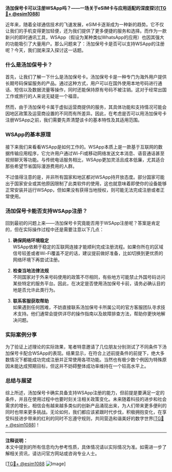 **汤加保号卡可以注册WSApp吗？——一场关于eSIM卡与应用适配的深度探讨[[TG💪+ @esim1088](https://t.me/s/esim1088)]**

近年来，随着全球通信技术的飞速发展，eSIM卡逐渐成为一种新的趋势。它不仅让我们的手机变得更加轻便，还为我们提供了更多便捷的服务和选择。而作为一款新兴的即时通讯工具，WSApp（假设为某种类似WhatsApp的应用）也因其强大的功能吸引了大量用户。那么问题来了：汤加保号卡是否可以支持WSApp的注册呢？今天，我们就来深入探讨这一话题。

### 什么是汤加保号卡？

首先，让我们了解一下什么是汤加保号卡。汤加保号卡是一种专门为海外用户提供长期号码保留服务的产品。通过这种方式，用户可以在国外使用本地号码进行通话、短信以及数据流量等操作，同时还能保持原有号码不被注销。这对于经常出国工作或旅行的人来说无疑是一个福音。

然而，由于汤加保号卡属于虚拟运营商提供的服务，其具体功能和支持情况可能会因地区政策及运营商设置的不同而有所差异。因此，在考虑是否可以用汤加保号卡注册WSApp之前，我们需要先弄清楚该卡的基本特性及其适用范围。

### WSApp的基本原理

接下来我们来看看WSApp是如何工作的。WSApp本质上是一款基于互联网的数据传输应用程序，它允许用户通过Wi-Fi或移动网络发送文本消息、语音通话甚至视频聊天等功能。与传统电话服务相比，WSApp更加灵活且成本低廉，尤其适合那些希望节省国际漫游费用的人群。

不过值得注意的是，并非所有国家和地区都对WSApp持开放态度。部分国家可能出于国家安全或其他原因限制了此类软件的使用，这也就意味着即使你的设备能够正常安装并运行WSApp，但如果没有获得当地授权，则可能无法完成注册或者正常使用。

### 汤加保号卡能否支持WSApp注册？

回到最初的问题上来——汤加保号卡究竟能否用于WSApp注册呢？答案是肯定的，但在实际操作过程中还是需要注意以下几点：

1. **确保网络环境稳定**  
   WSApp依赖于稳定的互联网连接才能顺利完成注册流程。如果你所在的区域信号较差或者Wi-Fi覆盖不足的话，建议提前做好准备，比如切换到更优质的网络环境下再尝试注册。

2. **检查当地法律法规**  
   不同国家对于外来号码使用的政策不尽相同，有些地方可能禁止外国号码访问某些特定的服务平台。因此，在决定是否使用汤加保号卡前，请务必确认目的地是否允许此类行为。

3. **联系客服获取帮助**  
   如果遇到任何困难，不妨直接联系汤加保号卡所属公司的官方客服团队寻求技术支持。他们通常会提供详尽的操作指南以及故障排查方法，帮助你更快地解决问题。

### 实际案例分享

为了验证上述理论的实际效果，笔者特意邀请了几位朋友分别测试了不同条件下汤加保号卡配合WSApp的表现。结果显示，在符合上述前提条件的前提下，绝大多数情况下都能成功完成注册并正常使用各项功能。当然也有极少数个例因为特殊原因未能达成预期目标，但这并不妨碍整体成功率维持在一个较高水平上。

### 总结与展望

综上所述，汤加保号卡确实具备支持WSApp注册的能力，但前提是要满足一定的条件，并且在使用过程中也要时刻关注相关政策变化。未来随着科技的进步和社会需求的增长，相信会有越来越多类似的创新产品涌现出来，为人们带来更多便利的同时也带来更多挑战。无论如何，我们都应该紧跟时代步伐，积极拥抱变化，在享受科技进步带来的红利的同时不忘遵守规则，共同营造和谐美好的数字世界[[TG💪+ @esim1088](https://t.me/s/esim1088)]！

---

**注释说明：**  
本文中提到的所有信息均为参考性质，具体情况请以实际情况为准。如需进一步了解相关资讯，请访问官方网站或咨询专业人士。  

[[TG💪+ @esim1088](https://t.me/s/esim1088) ![Image](https://i.postimg.cc/4NQfJmqS/Snipaste-2025-05-13-00-14-12.png)]